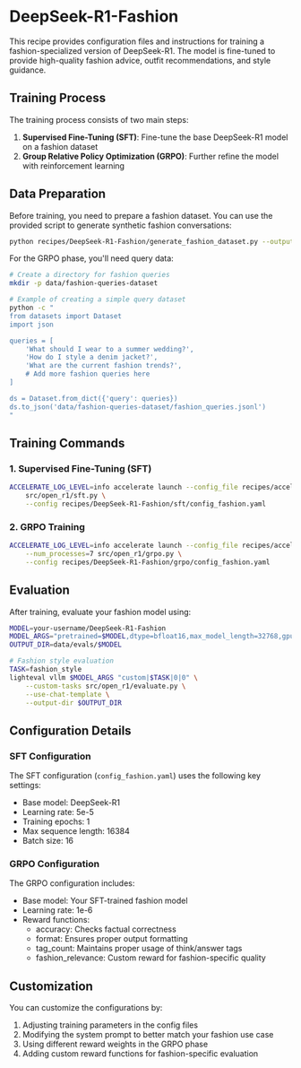 # DeepSeek-R1-Fashion

This recipe provides configuration files and instructions for training a fashion-specialized version of DeepSeek-R1. The model is fine-tuned to provide high-quality fashion advice, outfit recommendations, and style guidance.

## Training Process

The training process consists of two main steps:

1. **Supervised Fine-Tuning (SFT)**: Fine-tune the base DeepSeek-R1 model on a fashion dataset
2. **Group Relative Policy Optimization (GRPO)**: Further refine the model with reinforcement learning

## Data Preparation

Before training, you need to prepare a fashion dataset. You can use the provided script to generate synthetic fashion conversations:

```bash
python recipes/DeepSeek-R1-Fashion/generate_fashion_dataset.py --output-path data/fashion-dataset --num-samples 10000
```

For the GRPO phase, you'll need query data:

```bash
# Create a directory for fashion queries
mkdir -p data/fashion-queries-dataset

# Example of creating a simple query dataset
python -c "
from datasets import Dataset
import json

queries = [
    'What should I wear to a summer wedding?',
    'How do I style a denim jacket?',
    'What are the current fashion trends?',
    # Add more fashion queries here
]

ds = Dataset.from_dict({'query': queries})
ds.to_json('data/fashion-queries-dataset/fashion_queries.jsonl')
"
```

## Training Commands

### 1. Supervised Fine-Tuning (SFT)

```bash
ACCELERATE_LOG_LEVEL=info accelerate launch --config_file recipes/accelerate_configs/zero3.yaml \
    src/open_r1/sft.py \
    --config recipes/DeepSeek-R1-Fashion/sft/config_fashion.yaml
```

### 2. GRPO Training

```bash
ACCELERATE_LOG_LEVEL=info accelerate launch --config_file recipes/accelerate_configs/zero2.yaml \
    --num_processes=7 src/open_r1/grpo.py \
    --config recipes/DeepSeek-R1-Fashion/grpo/config_fashion.yaml
```

## Evaluation

After training, evaluate your fashion model using:

```bash
MODEL=your-username/DeepSeek-R1-Fashion
MODEL_ARGS="pretrained=$MODEL,dtype=bfloat16,max_model_length=32768,gpu_memory_utilization=0.8,generation_parameters={max_new_tokens:32768,temperature:0.6,top_p:0.95}"
OUTPUT_DIR=data/evals/$MODEL

# Fashion style evaluation
TASK=fashion_style
lighteval vllm $MODEL_ARGS "custom|$TASK|0|0" \
    --custom-tasks src/open_r1/evaluate.py \
    --use-chat-template \
    --output-dir $OUTPUT_DIR
```

## Configuration Details

### SFT Configuration

The SFT configuration (`config_fashion.yaml`) uses the following key settings:

- Base model: DeepSeek-R1
- Learning rate: 5e-5
- Training epochs: 1
- Max sequence length: 16384
- Batch size: 16

### GRPO Configuration

The GRPO configuration includes:

- Base model: Your SFT-trained fashion model
- Learning rate: 1e-6
- Reward functions:
  - accuracy: Checks factual correctness
  - format: Ensures proper output formatting
  - tag_count: Maintains proper usage of think/answer tags
  - fashion_relevance: Custom reward for fashion-specific quality

## Customization

You can customize the configurations by:

1. Adjusting training parameters in the config files
2. Modifying the system prompt to better match your fashion use case
3. Using different reward weights in the GRPO phase
4. Adding custom reward functions for fashion-specific evaluation
